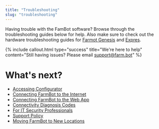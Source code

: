 ```yaml
---
title: "Troubleshooting"
slug: "troubleshooting"
---
```


Having trouble with the FamBot software? Browse through the troubleshooting guides below for help. Also make sure to check out the hardware troubleshooting guides for [Farmot Genesis](https://genesis.farm.bot/docs/troubleshooting) and [Expres](https://express.farm.bot/docs/troubleshooting).

{%
include callout.html
type="success"
title="We're here to help"
content="Still having issues? Please email [support@farm.bot](mailto:support@farm.bot)"
%}


# What's next?

 * [Accessing Configurator](troubleshooting/accessing-configurator.md)
 * [Connecting FarmBot to the Internet](troubleshooting/connecting-farmbot-to-the-internet.md)
 * [Connecting FarmBot to the Web App](troubleshooting/connecting-farmbot-to-the-web-app.md)
 * [Connectivity Diagnosis Codes](troubleshooting/connectivity-codes.md)
 * [For IT Security Professionals](troubleshooting/for-it-security-professionals.md)
 * [Support Policy](troubleshooting/support-policy.md)
 * [Moving FarmBot to New Locations](troubleshooting/moving-farmbot-to-new-locations.md)
